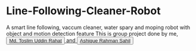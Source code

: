# Line-Following-Cleaner-Robot
A smart line following, vaccum cleaner, water spary and moping robot with object and motion detection feature
This is group project done by me, <button><a href = "https://github.com/tu-Rahat">Md. Toslim Uddin Rahat</button> and  <button><a href = "https://github.com/ARSahil">Ashique Rahman Sahil</button>
